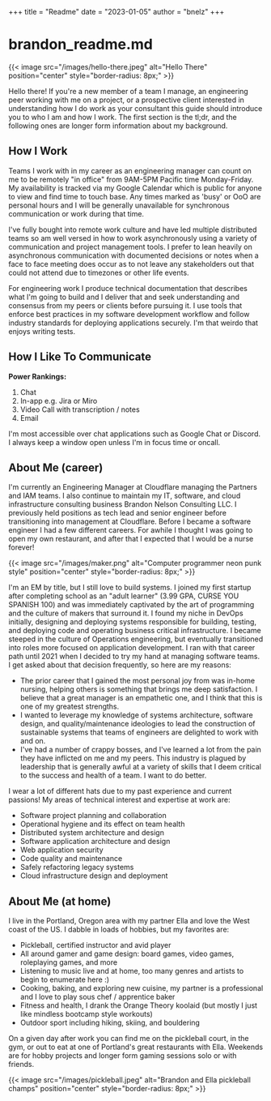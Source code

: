 +++
title = "Readme"
date = "2023-01-05"
author = "bnelz"
+++

# brandon_readme.md

{{< image src="/images/hello-there.jpeg" alt="Hello There" position="center" style="border-radius: 8px;" >}}

Hello there! If you're a new member of a team I manage, an engineering peer working with me on a project, or a prospective
client interested in understanding how I do work as your consultant this guide should introduce you to who I am and how I work. The first
section is the tl;dr, and the following ones are longer form information about my background.

## How I Work
Teams I work with in my career as an engineering manager can count on me to be remotely "in office" from 9AM-5PM Pacific time Monday-Friday.
My availability is tracked via my Google Calendar which is public for anyone to view and find time to touch base. Any times marked as 'busy'
or OoO are personal hours and I will be generally unavailable for synchronous communication or work during that time.

I've fully bought into remote work culture and have led multiple distributed teams so am well versed in how to work asynchronously using a
variety of communication and project management tools. I prefer to lean heavily on asynchronous communication with documented decisions or
notes when a face to face meeting does occur as to not leave any stakeholders out that could not attend due to timezones or other life events.

For engineering work I produce technical documentation that describes what I'm going to build and I deliver that and seek understanding and
consensus from my peers or clients before pursuing it. I use tools that enforce best practices in my software development workflow and follow
industry standards for deploying applications securely. I'm that weirdo that enjoys writing tests.

## How I Like To Communicate
**Power Rankings:**
1. Chat
2. In-app e.g. Jira or Miro
3. Video Call with transcription / notes
4. Email

I'm most accessible over chat applications such as Google Chat or Discord. I always keep a window open unless I'm in focus time or oncall.


## About Me (career)
I'm currently an Engineering Manager at Cloudflare managing the Partners and IAM teams. I also continue to maintain my IT, software, and cloud
infrastructure consulting business Brandon Nelson Consulting LLC. I previously held positions as tech lead and senior engineer before
transitioning into management at Cloudflare. Before I became a software engineer I had a few different careers. For awhile I thought I was going
to open my own restaurant, and after that I expected that I would be a nurse forever!

{{< image src="/images/maker.png" alt="Computer programmer neon punk style" position="center" style="border-radius: 8px;" >}}

I'm an EM by title, but I still love to build systems. I joined my first startup after completing school as an "adult learner" (3.99 GPA, CURSE
YOU SPANISH 100) and was immediately captivated by the art of programming and the culture of makers that surround it. I found my niche in
DevOps initially, designing and deploying systems responsible for building, testing, and deploying code and operating business critical
infrastructure. I became steeped in the culture of Operations engineering, but eventually transitioned into roles more focused on application
development. I ran with that career path until 2021 when I decided to try my hand at managing software teams. I get asked about that decision
frequently, so here are my reasons:

- The prior career that I gained the most personal joy from was in-home nursing, helping others is something that brings me deep satisfaction. I
believe that a great manager is an empathetic one, and I think that this is one of my greatest strengths.
- I wanted to leverage my knowledge of systems architecture, software design, and quality/maintenance ideologies to lead the construction of
sustainable systems that teams of engineers are delighted to work with and on.
- I've had a number of crappy bosses, and I've learned a lot from the pain they have inflicted on me and my peers. This industry is plagued by
leadership that is generally awful at a variety of skills that I deem critical to the success and health of a team. I want to do better.

I wear a lot of different hats due to my past experience and current passions! My areas of technical interest and expertise at work are:

- Software project planning and collaboration
- Operational hygiene and its effect on team health
- Distributed system architecture and design
- Software application architecture and design
- Web application security
- Code quality and maintenance
- Safely refactoring legacy systems
- Cloud infrastructure design and deployment

## About Me (at home)
I live in the Portland, Oregon area with my partner Ella and love the West coast of the US. I dabble in loads of hobbies, but my favorites are:
- Pickleball, certified instructor and avid player
- All around gamer and game design: board games, video games, roleplaying games, and more
- Listening to music live and at home, too many genres and artists to begin to enumerate here :)
- Cooking, baking, and exploring new cuisine, my partner is a professional and I love to play sous chef / apprentice baker
- Fitness and health, I drank the Orange Theory koolaid (but mostly I just like mindless bootcamp style workouts)
- Outdoor sport including hiking, skiing, and bouldering

On a given day after work you can find me on the pickleball court, in the gym, or out to eat at one of Portland's great restaurants with Ella.
Weekends are for hobby projects and longer form gaming sessions solo or with friends.

{{< image src="/images/pickleball.jpeg" alt="Brandon and Ella pickleball champs" position="center" style="border-radius: 8px;" >}}

